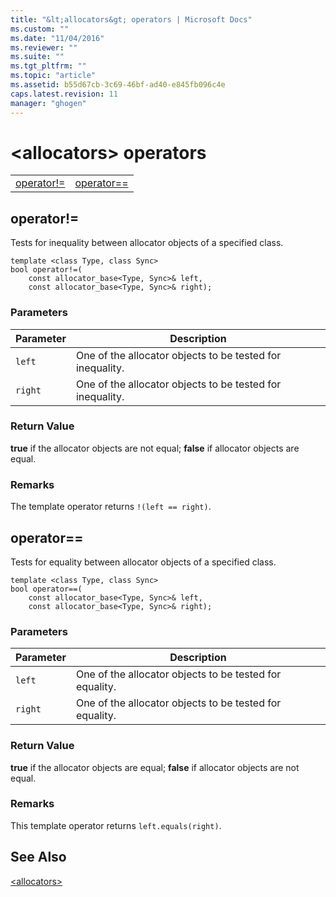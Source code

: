 ```yaml
---
title: "&lt;allocators&gt; operators | Microsoft Docs"
ms.custom: ""
ms.date: "11/04/2016"
ms.reviewer: ""
ms.suite: ""
ms.tgt_pltfrm: ""
ms.topic: "article"
ms.assetid: b55d67cb-3c69-46bf-ad40-e845fb096c4e
caps.latest.revision: 11
manager: "ghogen"
---
```

# &lt;allocators&gt; operators
|||  
|-|-|  
|[operator!=](#operator_neq)|[operator==](#operator_eq_eq)|  
  
##  <a name="operator_neq"></a>  operator!=  
 Tests for inequality between allocator objects of a specified class.  
  
```
template <class Type, class Sync>  
bool operator!=(
    const allocator_base<Type, Sync>& left,
    const allocator_base<Type, Sync>& right);
```  
  
### Parameters  
  
|Parameter|Description|  
|---------------|-----------------|  
|`left`|One of the allocator objects to be tested for inequality.|  
|`right`|One of the allocator objects to be tested for inequality.|  
  
### Return Value  
 **true** if the allocator objects are not equal; **false** if allocator objects are equal.  
  
### Remarks  
 The template operator returns `!(left == right)`.  
  
##  <a name="operator_eq_eq"></a>  operator==  
 Tests for equality between allocator objects of a specified class.  
  
```
template <class Type, class Sync>  
bool operator==(
    const allocator_base<Type, Sync>& left,
    const allocator_base<Type, Sync>& right);
```  
  
### Parameters  
  
|Parameter|Description|  
|---------------|-----------------|  
|`left`|One of the allocator objects to be tested for equality.|  
|`right`|One of the allocator objects to be tested for equality.|  
  
### Return Value  
 **true** if the allocator objects are equal; **false** if allocator objects are not equal.  
  
### Remarks  
 This template operator returns `left.equals(right)`.  
  
## See Also  
 [\<allocators>](../standard-library/allocators-header.md)



